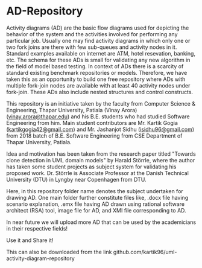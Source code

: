 # AD-Repository
Activity diagrams (AD) are the basic flow diagrams used for depicting the behavior of the system and the activities involved for performing any particular job. Usually one may find activity diagrams in which only one or two fork joins are there with few sub-queues and activity nodes in it. Standard examples available on internet are ATM, hotel resevation, banking, etc. The schema for these ADs is small for validating any new algorithm in the field of model based testing. In context of ADs there is a scarcity of standard existing benchmark repositories or models. Therefore, we have taken this as an opportunity to build one free repository where ADs with multiple fork-join nodes are available with at least 40 activity nodes under fork-join. These ADs also include nested structures and control constructs.

This repository is an initiative taken by the faculty from Computer Science & Engineering, Thapar University, Patiala (Vinay Arora) (vinay.arora@thapar.edu) and his B.E. students who had studied Software Engineering from him. Main student contributors are Mr. Kartik Gogia (kartikgogia42@gmail.com) and Mr. Jashanjot Sidhu (isidhu96@gmail.com) from 2018 batch of B.E. Software Engineering from CSE Department of Thapar University, Patiala.

Idea and motivation has been taken from the research paper titled "Towards clone detection in UML domain models" by Harald Störrle, where the author has taken some student projects as subject system for validating his proposed work. Dr. Störrle is Associate Professor at the Danish Technical University (DTU) in Lyngby near Copenhagen from DTU.

Here, in this repository folder name denotes the subject undertaken for drawing AD. One main folder further constitute files like, .docx file having scenario explanation, .emx file having AD drawn using rational software architect (RSA) tool, image file for AD, and XMI file corresponding to AD.

In near future we will upload more AD that can be used by the academicians in their respective fields!


Use it and Share it!


This can also be downloaded from the link github.com/kartik96/uml-activity-diagram-repository

